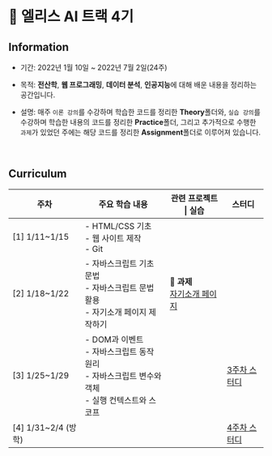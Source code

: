 # 🐰 **엘리스 AI 트랙 4기**

## **Information**
- 기간: 2022년 1월 10일 ~ 2022년 7월 2일(24주)

- 목적: **전산학**, **웹 프로그래밍**, **데이터 분석**, **인공지능**에 대해 배운 내용을 정리하는 공간입니다.

- 설명: 매주 `이론 강의`를 수강하며 학습한 코드를 정리한 **Theory**폴더와, `실습 강의`를 수강하며 학습한 내용의 코드를 정리한 **Practice**폴더, 그리고 추가적으로 수행한 `과제`가 있었던 주에는 해당 코드를 정리한 **Assignment**폴더로 이루어져 있습니다.

</br>

## **Curriculum**
|**주차**|**주요 학습 내용**|**관련 프로젝트 \| 실습**|**스터디**|
|---|---|---|---|
|[1] 1/11~1/15|- HTML/CSS 기초</br>- 웹 사이트 제작</br>- Git|
|[2] 1/18~1/22|- 자바스크립트 기초 문법</br>- 자바스크립트 문법 활용</br>- 자기소개 페이지 제작하기|📃 **과제**</br>[자기소개 페이지](http://kminzy.kdt-gitlab.elice.io/produce-myself/)
|[3] 1/25~1/29|- DOM과 이벤트</br>- 자바스크립트 동작 원리</br>- 자바스크립트 변수와 객체</br>- 실행 컨텍스트와 스코프||[3주차 스터디](https://github.com/kminzy/elice/blob/main/%5Bweek_03%5D%20%EC%9E%90%EB%B0%94%EC%8A%A4%ED%81%AC%EB%A6%BD%ED%8A%B8%20%E2%85%A1/Study.md)|
|[4] 1/31~2/4 (방학)|||[4주차 스터디](https://github.com/kminzy/elice/blob/main/%5Bweek_04%5D%20%EB%B0%A9%ED%95%99/Study.md)|